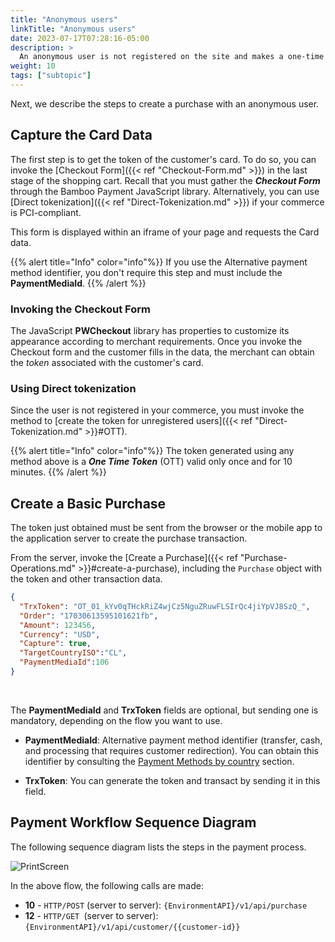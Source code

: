 ```yaml
---
title: "Anonymous users"
linkTitle: "Anonymous users"
date: 2023-07-17T07:28:16-05:00
description: >
  An anonymous user is not registered on the site and makes a one-time purchase. In this case, you must always ask for the card data to complete the transaction.
weight: 10
tags: ["subtopic"]
---
```


Next, we describe the steps to create a purchase with an anonymous user.

## Capture the Card Data
The first step is to get the token of the customer's card. To do so, you can invoke the [Checkout Form]({{< ref "Checkout-Form.md" >}}) in the last stage of the shopping cart. Recall that you must gather the _**Checkout Form**_ through the Bamboo Payment JavaScript library. Alternatively, you can use [Direct tokenization]({{< ref "Direct-Tokenization.md" >}}) if your commerce is PCI-compliant.

This form is displayed within an iframe of your page and requests the Card data.

{{% alert title="Info" color="info"%}}
If you use the Alternative payment method identifier, you don't require this step and must include the **PaymentMediaId**.
{{% /alert %}}

### Invoking the Checkout Form
The JavaScript **PWCheckout** library has properties to customize its appearance according to merchant requirements. Once you invoke the Checkout form and the customer fills in the data, the merchant can obtain the _token_ associated with the customer's card. 

### Using Direct tokenization
Since the user is not registered in your commerce, you must invoke the method to [create the token for unregistered users]({{< ref "Direct-Tokenization.md" >}}#OTT).

{{% alert title="Info" color="info"%}}
The token generated using any method above is a _**One Time Token**_ (OTT) valid only once and for 10 minutes.
{{% /alert %}}

## Create a Basic Purchase
The token just obtained must be sent from the browser or the mobile app to the application server to create the purchase transaction.

From the server, invoke the [Create a Purchase]({{< ref "Purchase-Operations.md" >}}#create-a-purchase), including the `Purchase` object with the token and other transaction data.

```json
{
  "TrxToken": "OT_01_kYv0qTHckRiZ4wjCz5NguZRuwFLSIrQc4jiYpVJ8SzQ_",
  "Order": "17030613595101621fb",
  "Amount": 123456,
  "Currency": "USD",
  "Capture": true,
  "TargetCountryISO":"CL",
  "PaymentMediaId":106
}
```
<br>

The **PaymentMediaId** and **TrxToken** fields are optional, but sending one is mandatory, depending on the flow you want to use.

* **PaymentMediaId**: Alternative payment method identifier (transfer, cash, and processing that requires customer redirection). You can obtain this identifier by consulting the [Payment Methods by country](/en/docs/payment-methods.html) section.

* **TrxToken**: You can generate the token and transact by sending it in this field.

## Payment Workflow Sequence Diagram
The following sequence diagram lists the steps in the payment process.

![PrintScreen](/assets/AnonymousUserFlow_en.png)

In the above flow, the following calls are made:

* **10** - `HTTP/POST` (server to server): `{EnvironmentAPI}/v1/api/purchase`
* **12** - `HTTP/GET `(server to server): `{EnvironmentAPI}/v1/api/customer/{{customer-id}}`